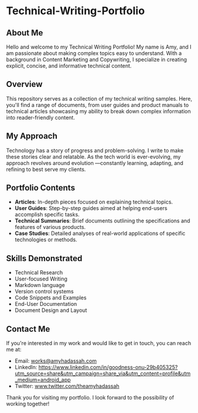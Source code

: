 # Technical-Writing-Portfolio

## About Me

Hello and welcome to my Technical Writing Portfolio! My name is Amy, and I am passionate about making complex topics easy to understand. With a background in Content Marketing and Copywriting, I specialize in creating explicit, concise, and informative technical content.

## Overview

This repository serves as a collection of my technical writing samples. Here, you'll find a range of documents, from user guides and product manuals to technical articles showcasing my ability to break down complex information into reader-friendly content.

## My Approach

Technology has a story of progress and problem-solving. I write to make these stories clear and relatable. As the tech world is ever-evolving, my approach revolves around evolution —constantly learning, adapting, and refining to best serve my clients.

## Portfolio Contents

-   **Articles**: In-depth pieces focused on explaining technical topics.
-   **User Guides**: Step-by-step guides aimed at helping end-users accomplish specific tasks.
-   **Technical Summaries**: Brief documents outlining the specifications and features of various products.
-   **Case Studies**: Detailed analyses of real-world applications of specific technologies or methods.

## Skills Demonstrated

-   Technical Research
-   User-focused Writing
-   Markdown language
-   Version control systems
-   Code Snippets and Examples
-   End-User Documentation
-   Document Design and Layout

## Contact Me

If you're interested in my work and would like to get in touch, you can reach me at:

-   Email: works@amyhadassah.com
-   LinkedIn: https://www.linkedin.com/in/goodness-onu-29b405325?utm_source=share&utm_campaign=share_via&utm_content=profile&utm_medium=android_app
-   Twitter: www.twitter.com/theamyhadassah

Thank you for visiting my portfolio. I look forward to the possibility of working together!
